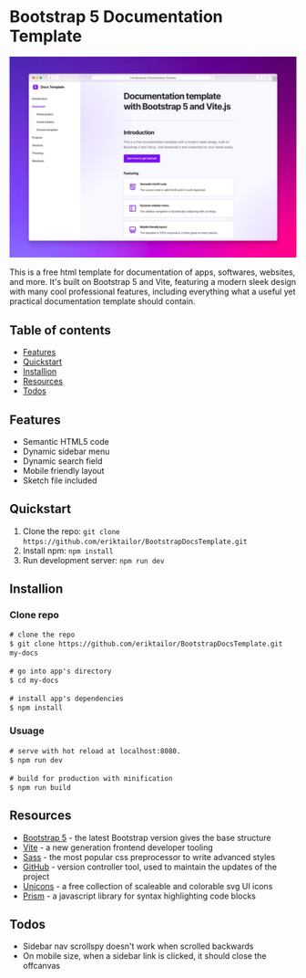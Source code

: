 # Bootstrap 5 Documentation Template
![Bootstrap 5 Documentation Template Screenshot](/screenshot.jpeg)

This is a free html template for documentation of apps, softwares, websites, and more. It's built on Bootstrap 5 and Vite, featuring a modern sleek design with many cool professional features, including everything what a useful yet practical documentation template should contain.

## Table of contents
- [Features](#features)
- [Quickstart](#quickstart)
- [Installion](#installion)
- [Resources](#resources)
- [Todos](#todos)

## Features
- Semantic HTML5 code
- Dynamic sidebar menu
- Dynamic search field
- Mobile friendly layout
- Sketch file included

## Quickstart
1. Clone the repo: `git clone https://github.com/eriktailor/BootstrapDocsTemplate.git`
2. Install npm: `npm install`
3. Run development server: `npm run dev`

## Installion
### Clone repo
```
# clone the repo
$ git clone https://github.com/eriktailor/BootstrapDocsTemplate.git my-docs

# go into app's directory
$ cd my-docs

# install app's dependencies
$ npm install
```
### Usuage
```
# serve with hot reload at localhost:8080.
$ npm run dev

# build for production with minification
$ npm run build
```

## Resources
- [Bootstrap 5](https://getbootstrap.com) - the latest Bootstrap version gives the base structure
- [Vite](https://vitejs.dev) - a new generation frontend developer tooling
- [Sass](https://vitejs.dev) - the most popular css preprocessor to write advanced styles
- [GitHub](https://vitejs.dev) - version controller tool, used to maintain the updates of the project
- [Unicons](https://vitejs.dev) - a free collection of scaleable and colorable svg UI icons
- [Prism](https://vitejs.dev) - a javascript library for syntax highlighting code blocks

## Todos
- Sidebar nav scrollspy doesn't work when scrolled backwards
- On mobile size, when a sidebar link is clicked, it should close the offcanvas